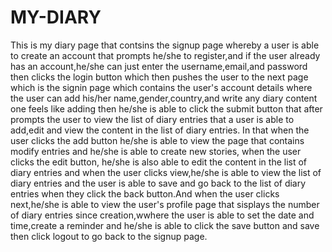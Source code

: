 # MY-DIARY
This is my diary page that contsins the signup page whereby a user is able to create an account that prompts he/she to register,and if the user already has an account,he/she can just enter the username,email,and password then clicks the login button which then pushes the user to the next page which is the signin page which contains the user's account details where the user can add his/her name,gender,country,and write any diary content one feels like adding then he/she is able to click the submit button that after prompts the user to view the list of diary entries that a user is able to add,edit and view the content in the list of diary entries. In that when the user clicks the add button he/she is able to view the page that contains modify entries and he/she is able to create new stories, when the user clicks the edit button, he/she is also able to edit the  content in the list of diary entries and when the user clicks view,he/she is able to view the list of diary entries and the user is able to save and go back to the list of diary entries when they click the back button.And when the user clicks next,he/she is able to view the user's profile page that sisplays the number of diary entries since creation,wwhere the user is able to set the date and time,create a reminder and he/she is able to click the save button and save then click logout to go back to the signup page.
